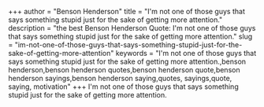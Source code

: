 +++
author = "Benson Henderson"
title = "I'm not one of those guys that says something stupid just for the sake of getting more attention."
description = "the best Benson Henderson Quote: I'm not one of those guys that says something stupid just for the sake of getting more attention."
slug = "im-not-one-of-those-guys-that-says-something-stupid-just-for-the-sake-of-getting-more-attention"
keywords = "I'm not one of those guys that says something stupid just for the sake of getting more attention.,benson henderson,benson henderson quotes,benson henderson quote,benson henderson sayings,benson henderson saying,quotes, sayings,quote, saying, motivation"
+++
I'm not one of those guys that says something stupid just for the sake of getting more attention.
